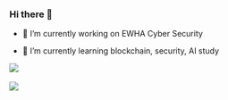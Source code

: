 ### Hi there 👋

- 🔭 I’m currently working on EWHA Cyber Security 
 
- 🌱 I’m currently learning blockchain, security, AI study


<img src="https://github-readme-stats.vercel.app/api/top-langs/?username=yewonbahn&layout=compact"><br><br>
<img src="https://github-readme-stats.vercel.app/api?username=yewonbahn&show_icons=true">
